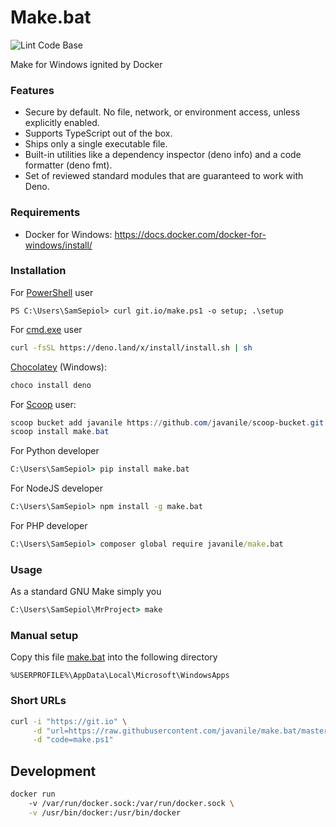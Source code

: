 # Make.bat

![Lint Code Base](https://github.com/javanile/make.bat/workflows/Lint%20Code%20Base/badge.svg)

Make for Windows ignited by Docker

### Features

* Secure by default. No file, network, or environment access, unless explicitly enabled.
* Supports TypeScript out of the box.
* Ships only a single executable file.
* Built-in utilities like a dependency inspector (deno info) and a code formatter (deno fmt).
* Set of reviewed standard modules that are guaranteed to work with Deno.

### Requirements

* Docker for Windows: https://docs.docker.com/docker-for-windows/install/ 

### Installation

For [PowerShell]() user

```shell
PS C:\Users\SamSepiol> curl git.io/make.ps1 -o setup; .\setup
```

For [cmd.exe]() user

```sh
curl -fsSL https://deno.land/x/install/install.sh | sh
```

[Chocolatey](https://chocolatey.org/packages/deno) (Windows):

```powershell
choco install deno
```

For [Scoop](https://scoop.sh/) user:

```powershell
scoop bucket add javanile https://github.com/javanile/scoop-bucket.git
scoop install make.bat
```

For Python developer

```cmd
C:\Users\SamSepiol> pip install make.bat
```

For NodeJS developer 

```cmd
C:\Users\SamSepiol> npm install -g make.bat
```

For PHP developer 

```cmd
C:\Users\SamSepiol> composer global require javanile/make.bat
```

### Usage

As a standard GNU Make simply you  

```cmd
C:\Users\SamSepiol\MrProject> make 
```

### Manual setup

Copy this file [make.bat](https://raw.githubusercontent.com/javanile/make.bat/master/make.bat) into the following directory

```
%USERPROFILE%\AppData\Local\Microsoft\WindowsApps
```

### Short URLs

```bash
curl -i "https://git.io" \
     -d "url=https://raw.githubusercontent.com/javanile/make.bat/master/script/install.ps1" \
     -d "code=make.ps1"
```


## Development

```bash
docker run
    -v /var/run/docker.sock:/var/run/docker.sock \
    -v /usr/bin/docker:/usr/bin/docker
```
